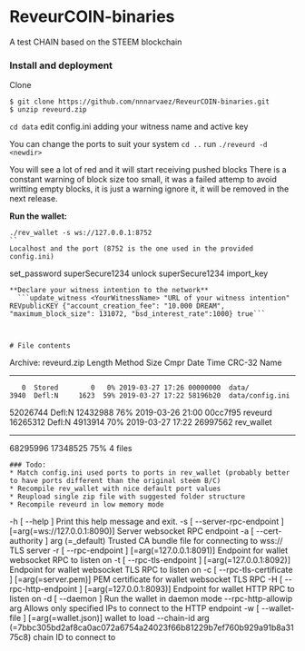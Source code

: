 # ReveurCOIN-binaries
A test CHAIN based on the STEEM blockchain


### Install and deployment
Clone

```
$ git clone https://github.com/nnnarvaez/ReveurCOIN-binaries.git
$ unzip reveurd.zip
```

`cd data` edit config.ini adding your witness name and active key

You can change the ports to suit your system
`cd ..`
run `./reveurd -d <newdir>`

You will see a lot of red and it will start receiving pushed blocks 
There is a constant warning of block size too small, it was a failed attemp to avoid writting empty blocks, it is just a warning ignore it, it will be removed in the next release.

**Run the wallet:**
```
./rev_wallet -s ws://127.0.0.1:8752
``
Localhost and the port (8752 is the one used in the provided config.ini)

```
set_password superSecure1234
unlock superSecure1234
import_key <yourverylongactivekey>
```
**Declare your witness intention to the network**
  ```update_witness <YourWitnessName> "URL of your witness intention" REVpublicKEY {"account_creation_fee": "10.000 DREAM", "maximum_block_size": 131072, "bsd_interest_rate":1000} true```
  
  

# File contents
```
Archive:  reveurd.zip
 Length   Method    Size  Cmpr    Date    Time   CRC-32   Name
--------  ------  ------- ---- ---------- ----- --------  ----
       0  Stored        0   0% 2019-03-27 17:26 00000000  data/
    3940  Defl:N     1623  59% 2019-03-27 17:22 58196b20  data/config.ini
52026744  Defl:N 12432988  76% 2019-03-26 21:00 00cc7f95  reveurd
16265312  Defl:N  4913914  70% 2019-03-27 17:22 26997562  rev_wallet
--------          -------  ---                            -------
68295996         17348525  75%                            4 files

```
### Todo: 
* Match config.ini used ports to ports in rev_wallet (probably better to have ports different than the original steem B/C)
* Recompile rev_wallet with nice default port values
* Reupload single zip file with suggested folder structure
* Recompile reveurd in low memory mode

```
  -h [ --help ]                         Print this help message and exit.
  -s [ --server-rpc-endpoint ] [=arg(=ws://127.0.0.1:8090)]
                                        Server websocket RPC endpoint
  -a [ --cert-authority ] arg (=_default)
                                        Trusted CA bundle file for connecting
                                        to wss:// TLS server
  -r [ --rpc-endpoint ] [=arg(=127.0.0.1:8091)]
                                        Endpoint for wallet websocket RPC to
                                        listen on
  -t [ --rpc-tls-endpoint ] [=arg(=127.0.0.1:8092)]
                                        Endpoint for wallet websocket TLS RPC
                                        to listen on
  -c [ --rpc-tls-certificate ] [=arg(=server.pem)]
                                        PEM certificate for wallet websocket
                                        TLS RPC
  -H [ --rpc-http-endpoint ] [=arg(=127.0.0.1:8093)]
                                        Endpoint for wallet HTTP RPC to listen
                                        on
  -d [ --daemon ]                       Run the wallet in daemon mode
  --rpc-http-allowip arg                Allows only specified IPs to connect to
                                        the HTTP endpoint
  -w [ --wallet-file ] [=arg(=wallet.json)]
                                        wallet to load
  --chain-id arg (=7bbc305bd2af8ca0ac072a6754a24023f66b81229b7ef760b929a91b8a3175c8)
                                        chain ID to connect to
```

